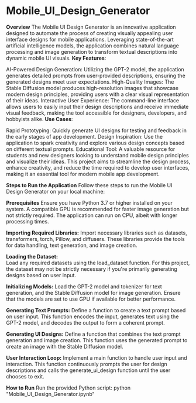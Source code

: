 # **Mobile_UI_Design_Generator**
**Overview**
The Mobile UI Design Generator is an innovative application designed to automate the process of creating visually appealing user interface designs for mobile applications. Leveraging state-of-the-art artificial intelligence models, the application combines natural language processing and image generation to transform textual descriptions into dynamic mobile UI visuals.
**Key Features**:

AI-Powered Design Generation: Utilizing the GPT-2 model, the application generates detailed prompts from user-provided descriptions, ensuring the generated designs meet user expectations.
High-Quality Images: The Stable Diffusion model produces high-resolution images that showcase modern design principles, providing users with a clear visual representation of their ideas.
Interactive User Experience: The command-line interface allows users to easily input their design descriptions and receive immediate visual feedback, making the tool accessible for designers, developers, and hobbyists alike.
**Use Cases**:

Rapid Prototyping: Quickly generate UI designs for testing and feedback in the early stages of app development.
Design Inspiration: Use the application to spark creativity and explore various design concepts based on different textual prompts.
Educational Tool: A valuable resource for students and new designers looking to understand mobile design principles and visualize their ideas.
This project aims to streamline the design process, enhance creativity, and reduce the time required to develop user interfaces, making it an essential tool for modern mobile app development.

**Steps to Run the Application**
Follow these steps to run the Mobile UI Design Generator on your local machine:

**Prerequisites**
Ensure you have Python 3.7 or higher installed on your system.
A compatible GPU is recommended for faster image generation but not strictly required. The application can run on CPU, albeit with longer processing times.

**Importing Required Libraries:**
Import necessary libraries such as datasets, transformers, torch, Pillow, and diffusers. These libraries provide the tools for data handling, text generation, and image creation.

**Loading the Dataset:**    
Load any required datasets using the load_dataset function. For this project, the dataset may not be strictly necessary if you're primarily generating designs based on user input.

**Initializing Models:**
Load the GPT-2 model and tokenizer for text generation, and the Stable Diffusion model for image generation. Ensure that the models are set to use GPU if available for better performance.

**Generating Text Prompts:**
Define a function to create a text prompt based on user input. This function encodes the input, generates text using the GPT-2 model, and decodes the output to form a coherent prompt.

**Generating UI Designs:**
Define a function that combines the text prompt generation and image creation. This function uses the generated prompt to create an image with the Stable Diffusion model.

**User Interaction Loop:**
Implement a main function to handle user input and interaction. This function continuously prompts the user for design descriptions and calls the generate_ui_design function until the user chooses to exit.

**How to Run**
Run the provided Python script: python "Mobile_UI_Design_Generator.ipynb"

